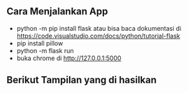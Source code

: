 ## Cara Menjalankan App
- python -m pip install flask atau bisa baca dokumentasi di https://code.visualstudio.com/docs/python/tutorial-flask
- pip install pillow 
- python -m flask run
- buka chrome di http://127.0.0.1:5000

## Berikut Tampilan yang di hasilkan
